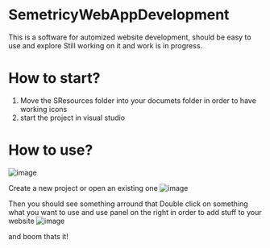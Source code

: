 # SemetricyWebAppDevelopment
This is a software for automized website development, should be easy to use and explore
Still working on it and work is in progress.
# How to start?
1. Move the SResources folder into your documets folder in order to have working icons
2. start the project in visual studio
# How to use?
![image](https://user-images.githubusercontent.com/73321844/188295005-3b166ca1-9815-4342-8e85-12b71c97b66e.png)

Create a new project or open an existing one
![image](https://user-images.githubusercontent.com/73321844/188295038-2323fe91-cab3-4b22-a1b6-ae877bd7a812.png)

Then you should see something arround that
Double click on something what you want to use and use panel on the right in order to add stuff to your website
![image](https://user-images.githubusercontent.com/73321844/188295079-8c3241fb-8197-4850-9aa3-0e89d16b5d12.png)

 and boom thats it!
